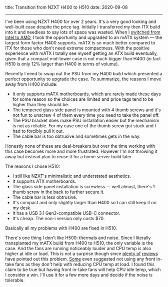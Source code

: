 title: Transition from NZXT H400 to H510
date: 2020-09-08

---

I've been using NZXT H400 for over 2 years. It's a very good looking and well-built case despite the price tag. Initially I transferred my then ITX build into it and needless to say lots of space was wasted. When I [switched from Intel to AMD](/goodbye-intel-hello-amd), I took the opportunity and upgraded to an mATX system — the largest form factor H400 supports. mATX is so much better compared to ITX for those who don't need extreme compactness. With the positive experience with mATX I totally see myself getting an ATX build eventually, given that a compact mid-tower case is not much bigger than H400 (in fact H510 is only 12% larger than H400 in terms of volume).

Recently I need to swap out the PSU from my H400 build which presented a perfect opportunity to upgrade the case. To summarize, the reasons I move away from H400 include:

- It only supports mATX motherboards, which are rarely made these days for some reason so the choices are limited and price tags tend to be higher than they should be.
- The tempered glass side panel is mounted with 4 thumb screws and it's not fun to unscrew 4 of them every time you need to take the panel off.
- The PSU bracket does make PSU installation easier but the mechanism is not as reliable. For my case one of the thumb screw got stuck and I had to forcibly pull it out.
- The cable bar is too obtrusive and sometimes gets in the way.

Honestly none of these are deal-breakers but over the time working with this case becomes more and more frustrated. However I'm not throwing it away but instead plan to reuse it for a home server build later.

The reasons I chose H510:

- I still like NZXT's minimalistic and understated aesthetics.
- It supports ATX motherboards.
- The glass side panel installation is screwless — well almost, there's 1 thumb screw in the back to further secure it.
- The cable bar is less obtrusive.
- It's compact and only slightly larger than H400 so I can still keep it on my desk.
- It has a USB 3.1 Gen2-compatible USB-C connector.
- It's cheap. The non-i version only costs $70.

Basically all my problems with H400 are fixed in H510.

There's one thing I don't like H500: thermals and noise. Since I literally transplanted my mATX build from H400 to H510, the only variable is the case. And the fans are running noticeably louder and CPU temp is also higher at idle or load. This is not a surprise though since [plenty of](https://www.youtube.com/watch?v=7HK5Aulw7YI) [reviews](https://www.youtube.com/watch?v=_ixFt7h8fak) have pointed out this problem. [Some](https://www.youtube.com/watch?v=ApdliGCqtZg) even suggested not using any front in-take fans as they don't help with reducing CPU temp at load. I found this claim to be true but having front in-take fans will help CPU idle temp, which I consider a win. I'll use it for a few more days and decide if the noise is tolerable.
